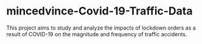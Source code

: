 # mincedvince-Covid-19-Traffic-Data
This project aims to study and analyze the impacts of lockdown orders as a result of COVID-19 on the magnitude and frequency of traffic accidents.
